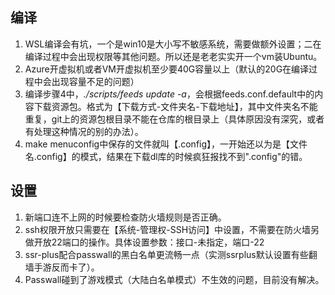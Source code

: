 ## 编译
1. WSL编译会有坑，一个是win10是大小写不敏感系统，需要做额外设置；二在编译过程中会出现权限等其他问题。所以还是老老实实开一个vm装Ubuntu。
2. Azure开虚拟机或者VM开虚拟机至少要40G容量以上（默认的20G在编译过程中会出现容量不足的问题）
3. 编译步骤4中，*./scripts/feeds update -a*，会根据feeds.conf.default中的内容下载资源包。格式为【下载方式-文件夹名-下载地址】，其中文件夹名不能重复，git上的资源包根目录不能在仓库的根目录上（具体原因没有深究，或者有处理这种情况的别的办法）。
4. make menuconfig中保存的文件就叫【.config】，一开始还以为是【文件名.config】的模式，结果在下载dl库的时候疯狂报找不到".config"的错。

## 设置
1. 新端口连不上网的时候要检查防火墙规则是否正确。
2. ssh权限开放只需要在【系统-管理权-SSH访问】中设置，不需要在防火墙另做开放22端口的操作。具体设置参数：接口-未指定，端口-22
3. ssr-plus配合passwall的黑白名单更流畅一点（实测ssrplus默认设置有些翻墙手游反而卡了）。
4. Passwall碰到了游戏模式（大陆白名单模式）不生效的问题，目前没有解决。
